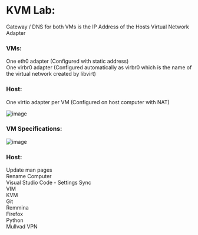 # KVM Lab:

Gateway / DNS for both VMs is the IP Address of the Hosts Virtual Network Adapter

### VMs:
One eth0 adapter (Configured with static address)<br>
One virbr0 adapter (Configured automatically as virbr0 which is the name of the virtual network created by libvirt)<br>

### Host:
One virtio adapter per VM (Configured on host computer with NAT) 

![image](https://github.com/shanebagel/Linux-Lab/assets/99091402/bdb4a92c-3f43-4d89-8a30-3bc07429ce83)

### VM Specifications:
![image](https://github.com/shanebagel/Linux-Lab/assets/99091402/d24e2b01-5f5e-4f1a-994c-08f317634cd9)


### Host:

Update man pages<br>
Rename Computer<br>
Visual Studio Code - Settings Sync<br>
VIM<br>
KVM<br>
Git<br>
Remmina<br>
Firefox<br>
Python<br>
Mullvad VPN<br>

